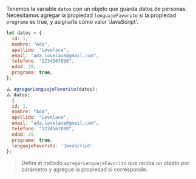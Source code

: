 Tenemos la variable `datos` con un objeto que guarda datos de personas. 
Necesitamos agregar la propiedad `lenguajeFavorito` si la propiedad `programa` es true, y asignarle como valor 'JavaScript'.

```js
let datos = {
  id: 1,
  nombre: "Ada",
  apellido: "Lovelace",
  email: "ada.lovelace@gmail.com",
  telefono: "1234567890",
  edad: 29,
  programa: true,
};

ム agregarLenguajeFavorito(datos);
ム datos;
  {
  id: 1,
  nombre: "Ada",
  apellido: "Lovelace",
  email: "ada.lovelace@gmail.com",
  telefono: "1234567890",
  edad: 29,
  programa: true,
  lenguajeFavorito: 'JavaScript'
};
```
> Definí el método `agregarLenguajeFavorito` que reciba un objeto por parámetro y agregue la propiedad si corresponde.